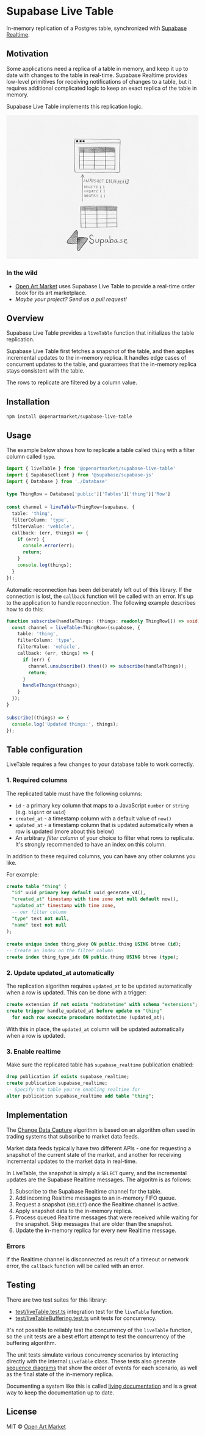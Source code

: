 # Supabase Live Table

In-memory replication of a Postgres table, synchronized with [Supabase Realtime](https://supabase.com/docs/guides/realtime).

## Motivation

Some applications need a replica of a table in memory, and keep it up to date with changes to the table in real-time.
Supabase Realtime provides low-level primitives for receiving notifications of changes to a table, but it requires additional complicated logic to keep an exact replica of the table in memory.

Supabase Live Table implements this replication logic.

![Supabase Live Table](docs/supabase-live-table.png)

### In the wild

* [Open Art Market](https://openartmarket.com) uses Supabase Live Table to provide a real-time order book for its art marketplace.
* *Maybe your project? Send us a pull request!*

## Overview

Supabase Live Table provides a `liveTable` function that initializes the table replication.

Supabase Live Table first fetches a snapshot of the table, and then applies incremental updates to the in-memory replica. It handles edge cases of concurrent updates to the table, and guarantees that the in-memory replica stays consistent with the table.

The rows to replicate are filtered by a column value. 

## Installation

    npm install @openartmarket/supabase-live-table

## Usage

The example below shows how to replicate a table called `thing` with a filter column called `type`.

```typescript
import { liveTable } from '@openartmarket/supabase-live-table'
import { SupabaseClient } from '@supabase/supabase-js'
import { Database } from './Database'

type ThingRow = Database['public']['Tables']['thing']['Row']

const channel = liveTable<ThingRow>(supabase, {
  table: 'thing',
  filterColumn: 'type',
  filterValue: 'vehicle',
  callback: (err, things) => {
    if (err) {
      console.error(err);
      return;
    }
    console.log(things);
  }
});
```

Automatic reconnection has been deliberately left out of this library. If the connection is lost, the `callback` function will be called with an error. It's up to the application to handle reconnection. The following example describes how to do this:

```typescript
function subscribe(handleThings: (things: readonly ThingRow[]) => void) {
  const channel = liveTable<ThingRow>(supabase, {
    table: 'thing',
    filterColumn: 'type',
    filterValue: 'vehicle',
    callback: (err, things) => {
      if (err) {
        channel.unsubscribe().then(() => subscribe(handleThings));
        return;
      }
      handleThings(things);
    }
  });
}

subscribe((things) => {
  console.log('Updated things:', things);
});
```

## Table configuration

LiveTable requires a few changes to your database table to work correctly.

### 1. Required columns

The replicated table must have the following columns:

* `id` - a primary key column that maps to a JavaScript `number` or `string` (e.g. `bigint` or `uuid`)
* `created_at` - a timestamp column with a default value of `now()`
* `updated_at` - a timestamp column that is updated automatically when a row is updated (more about this below)
* An arbitrary *filter column* of your choice to filter what rows to replicate. It's strongly recommended to have an index on this column.

In addition to these required columns, you can have any other columns you like.

For example:

```sql
create table "thing" (
  "id" uuid primary key default uuid_generate_v4(),
  "created_at" timestamp with time zone not null default now(),
  "updated_at" timestamp with time zone,
  -- our filter column
  "type" text not null,
  "name" text not null
);

create unique index thing_pkey ON public.thing USING btree (id);
-- Create an index on the filter column
create index thing_type_idx ON public.thing USING btree (type);

```

### 2. Update updated_at automatically

The replication algorithm requires `updated_at` to be updated automatically when a row is updated. This can be done with a trigger:

```sql
create extension if not exists "moddatetime" with schema "extensions";
create trigger handle_updated_at before update on "thing"
  for each row execute procedure moddatetime (updated_at);
```

With this in place, the `updated_at` column will be updated automatically when a row is updated.

### 3. Enable realtime

Make sure the replicated table has `supabase_realtime` publication enabled:

```sql 
drop publication if exists supabase_realtime; 
create publication supabase_realtime; 
-- Specify the table you're enabling realtime for 
alter publication supabase_realtime add table "thing";
```

## Implementation

The [Change Data Capture](https://en.wikipedia.org/wiki/Change_data_capture) algorithm is based on
an algorithm often used in trading systems that subscribe to market data feeds.

Market data feeds typically have two different APIs - one for requesting a snapshot of the current state of the market, and another for receiving incremental updates to the market data in real-time.

In LiveTable, the snapshot is simply a `SELECT` query, and the incremental updates are the Supabase Realtime messages.
The algoritm is as follows:

1. Subscribe to the Supabase Realtime channel for the table.
2. Add incoming Realtime messages to an in-memory FIFO queue.
3. Request a snapshot (`SELECT`) once the Realtime channel is active.
4. Apply snapshot data to the in-memory replica.
5. Process queued Realtime messages that were received while waiting for the snapshot. Skip messages that are older than the snapshot.
6. Update the in-memory replica for every new Realtime message.

### Errors

If the Realtime channel is disconnected as result of a timeout or network error, the `callback` function will be called with an error.

## Testing

There are two test suites for this library:

* [test/liveTable.test.ts](test/liveTable.test.ts) integration test for the `liveTable` function.
* [test/liveTableBuffering.test.ts](test/liveTableBuffering.test.ts) unit tests for concurrency.

It's not possible to reliably test the concurrency of the `liveTable` function, so the unit tests are a best effort attempt to test the concurrency of the buffering algorithm.

The unit tests simulate various concurrency scenarios by interacting directly with the internal `LiveTable` class.
These tests also generate [sequence diagrams](/docs/sequence-diagrams/) that show the order of events for each scenario, as well as the final state of the in-memory replica.

Documenting a system like this is called [living documentation](https://www.amazon.co.uk/Living-Documentation-Cyrille-Martraire/dp/0134689321) and is a great way to keep the documentation up to date.

## License

MIT © [Open Art Market](https://openartmarket.com)
